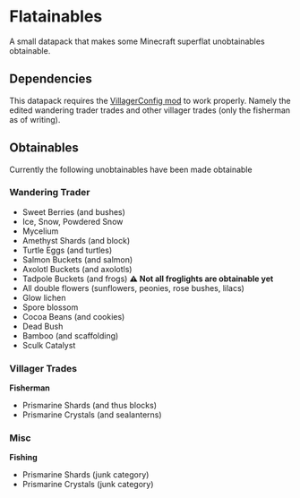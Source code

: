 # Flatainables
A small datapack that makes some Minecraft superflat unobtainables obtainable.

## Dependencies
This datapack requires the [VillagerConfig mod](https://modrinth.com/mod/villagerconfig) to work properly. Namely the edited wandering trader trades and other villager trades (only the fisherman as of writing).

## Obtainables
Currently the following unobtainables have been made obtainable

### Wandering Trader
- Sweet Berries (and bushes)
- Ice, Snow, Powdered Snow
- Mycelium
- Amethyst Shards (and block)
- Turtle Eggs (and turtles)
- Salmon Buckets (and salmon)
- Axolotl Buckets (and axolotls)
- Tadpole Buckets (and frogs) **⚠️ Not all froglights are obtainable yet**
- All double flowers (sunflowers, peonies, rose bushes, lilacs)
- Glow lichen
- Spore blossom
- Cocoa Beans (and cookies)
- Dead Bush
- Bamboo (and scaffolding)
- Sculk Catalyst

### Villager Trades
**Fisherman**
- Prismarine Shards (and thus blocks)
- Prismarine Crystals (and sealanterns)

### Misc
**Fishing**
- Prismarine Shards (junk category)
- Prismarine Crystals (junk category)